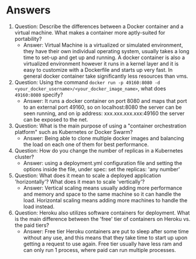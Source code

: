 # Answers
1. Question: Describe the differences between a Docker container and a virtual machine. What makes a container more aptly-suited for portability?
    * Answer: Virtual Machine is a virtualized or simulated environment, they have their own individual operating system, usually takes a long time to set-up and get up and running. A docker container is also a virtualized environment however it runs in a kernel layer and it is easy to customize with a Dockerfile and starts up very fast. In general docker container take significantly less resources than vms.
2. Question: Using the command `docker run -p 49160:8080 -d <your_docker_username>/<your_docker_image_name>`, what does `49160:8080` specify?
    * Answer: It runs a docker container on port 8080 and maps that port to an external port 49160, so on localhost:8080 the server can be seen running, and on ip address: xxx.xxx.xxx.xxx:49160 the server can be exposed to the net.
3. Question: What is the main purpose of using a "container orchestration platform" such as Kubernetes or Docker Swarm?
    * Answer: Being able to clone multiple docker images and balancing the load on each one of them for best performance.
4. Question: How do you change the number of replicas in a Kubernetes cluster?
    * Answer: using a deployment.yml configuration file and setting the options inside the file, under spec: set the replicas: 'any number'
5. Question: What does it mean to scale a deployed application 'horizontally'? What does it mean to scale 'vertically'?
    * Answer: Vertical scaling means usually adding more performance and memory and space to the same machine so it can handle the load. Horizontal scaling means adding more machines to handle the load instead.
6. Question: Heroku also utilizes software containers for deployment. What is the main difference between the 'free' tier of containers on Heroku vs. the paid tiers?
    * Answer: Free tier Heroku containers are put to sleep after some time without any use, and this means that they take time to start up upon getting a request to use again. Free tier usually have less ram and can only run 1 process, where paid can run multiple processes.
